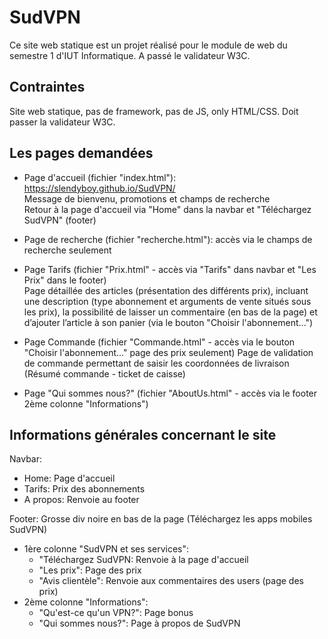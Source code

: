 # SudVPN  
Ce site web statique est un projet réalisé pour le module de web du semestre 1 d'IUT Informatique. A passé le validateur W3C.

## Contraintes

Site web statique, pas de framework, pas de JS, only HTML/CSS. Doit passer la validateur W3C.

## Les pages demandées

* Page d'accueil (fichier "index.html"): https://slendyboy.github.io/SudVPN/  
Message de bienvenu, promotions et champs de recherche  
Retour à la page d'accueil via "Home" dans la navbar et "Téléchargez SudVPN" (footer)

* Page de recherche (fichier "recherche.html"): accès via le champs de recherche seulement

* Page Tarifs (fichier "Prix.html" - accès via "Tarifs" dans navbar et "Les Prix" dans le footer)  
 Page détaillée des articles (présentation des différents prix), incluant une description (type abonnement et arguments de vente situés sous les prix), la possibilité de laisser un commentaire (en bas de la page) et d’ajouter l’article à son panier (via le bouton "Choisir l'abonnement...")

* Page Commande (fichier "Commande.html" - accès via le bouton "Choisir l'abonnement..." page des prix seulement)
Page de validation de commande permettant de saisir les coordonnées de livraison (Résumé commande - ticket de caisse)

* Page "Qui sommes nous?" (fichier "AboutUs.html" - accès via le footer 2ème colonne "Informations")


## Informations générales concernant le site

Navbar:  
* Home: Page d'accueil
* Tarifs: Prix des abonnements
* A propos: Renvoie au footer

Footer: Grosse div noire en bas de la page (Téléchargez les apps mobiles SudVPN)  
* 1ère colonne "SudVPN et ses services":
  * "Téléchargez SudVPN: Renvoie à la page d'accueil
  * "Les prix": Page des prix
  * "Avis clientèle": Renvoie aux commentaires des users (page des prix)
* 2ème colonne "Informations":
  * "Qu'est-ce qu'un VPN?": Page bonus
  * "Qui sommes nous?": Page à propos de SudVPN
